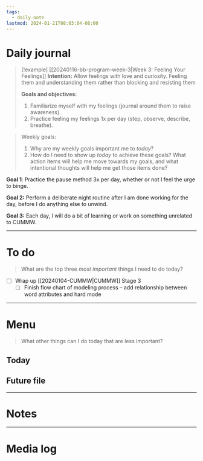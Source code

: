 ```yaml
---
tags:
  - daily-note
lastmod: 2024-01-21T08:03:04-08:00
---
```

# Daily journal

>[!example] [[20240116-bb-program-week-3|Week 3: Feeling Your Feelings]]
>**Intention:** Allow feelings with love and curiosity. Feeling them and understanding them rather than blocking and resisting them
>
>**Goals and objectives:**
>1. Familiarize myself with my feelings (journal around them to raise awareness).
>2. Practice feeling my feelings 1x per day (step, observe, describe, breathe).

> Weekly goals:
> 1. Why are my weekly goals important me to *today*?
> 2. How do I need to show up *today* to achieve these goals? What action items will help me move towards my goals, and what intentional thoughts will help me get those items done?

**Goal 1**: Practice the pause method 3x per day, whether or not I feel the urge to binge.

**Goal 2:** Perform a deliberate night routine after I am done working for the day, before I do anything else to unwind.

**Goal 3:** Each day, I will do a bit of learning or work on something unrelated to CUMMW.


---
# To do

> What are the top three *most important* things I need to do today?

- [ ] Wrap up [[20240104-CUMMW|CUMMW]] Stage 3
	- [ ] Finish flow chart of modeling process – add relationship between word attributes and hard mode

----
# Menu

> What other things can I do today that are less important?
## Today

## Future file

---
# Notes

---
# Media log
